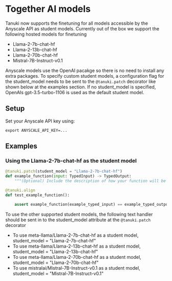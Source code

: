 # Together AI models

Tanuki now supports the finetuning for all models accessible by the Anyscale API as student models. Currently out of the box we support the following hosted models for finetuning
* Llama-2-7b-chat-hf
* Llama-2-13b-chat-hf
* Llama-2-70b-chat-hf
* Mistral-7B-Instruct-v0.1


Anyscale models use the OpenAI pacakge so there is no need to install any extra packages. To specify custom student models, a configuration flag for the student_model needs to be sent to the `@tanuki.patch` decorator like shown below at the examples section. If no student_model is specified, OpenAIs gpt-3.5-turbo-1106 is used as the default student model.

## Setup

Set your Anyscale API key using:

```
export ANYSCALE_API_KEY=...
```

## Examples

### Using the Llama-2-7b-chat-hf as the student model
```python
@tanuki.patch(student_model = "Llama-2-7b-chat-hf")
def example_function(input: TypedInput) -> TypedOutput:
    """(Optional) Include the description of how your function will be used."""

@tanuki.align
def test_example_function():

    assert example_function(example_typed_input) == example_typed_output

```

To use the other supported student models, the following text handler should be sent in to the student_model attribute at the `@tanuki.patch` decorator
* To use meta-llama/Llama-2-7b-chat-hf as a student model, student_model = "Llama-2-7b-chat-hf"
* To use meta-llama/Llama-2-13b-chat-hf as a student model, student_model = "Llama-2-13b-chat-hf"
* To use meta-llama/Llama-2-70b-chat-hf as a student model, student_model = "Llama-2-70b-chat-hf"
* To use mistralai/Mistral-7B-Instruct-v0.1 as a student model, student_model = "Mistral-7B-Instruct-v0.1"